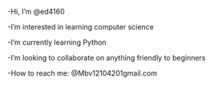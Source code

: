-Hi, I’m @ed4160

-I’m interested in learning computer science 

-I’m currently learning Python 

-I’m looking to collaborate on anything friendly to beginners 

-How to reach me: @Mbv12104201gmail.com
